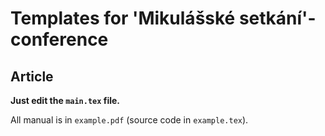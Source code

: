 # Templates for 'Mikulášské setkání'-conference

## Article
**Just edit the `main.tex` file.**

All manual is in `example.pdf` (source code in `example.tex`).
